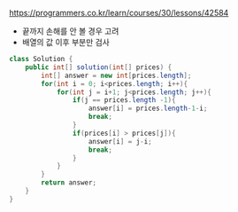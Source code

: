 https://programmers.co.kr/learn/courses/30/lessons/42584
- 끝까지 손해를 안 볼 경우 고려
- 배열의 값 이후 부분만 검사
```java
class Solution {
    public int[] solution(int[] prices) {
        int[] answer = new int[prices.length];
        for(int i = 0; i<prices.length; i++){
            for(int j = i+1; j<prices.length; j++){
                if(j == prices.length -1){
                    answer[i] = prices.length-1-i; 
                    break;
                } 
                if(prices[i] > prices[j]){
                    answer[i] = j-i;
                    break;
                }     
            }
        }
        return answer;
    }
}
```